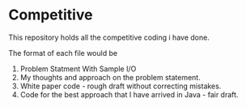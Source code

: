 # Competitive

This repository holds all the competitive coding i have done.

The format of each file would be

1. Problem Statment With Sample I/O
2. My thoughts and approach on the problem statement.
3. White paper code - rough draft without correcting mistakes.
4. Code for the best approach that I have arrived in Java - fair draft.

